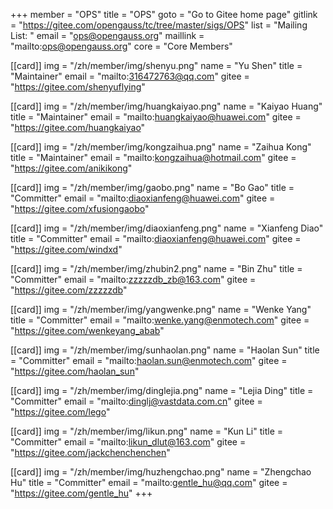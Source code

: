 +++
member = "OPS"
title = "OPS"
goto = "Go to Gitee home page"
gitlink = "https://gitee.com/opengauss/tc/tree/master/sigs/OPS"
list = "Mailing List: "
email = "ops@opengauss.org"
maillink = "mailto:ops@opengauss.org"
core = "Core Members"


[[card]]
img = "/zh/member/img/shenyu.png"
name = "Yu Shen"
title = "Maintainer"
email = "mailto:316472763@qq.com"
gitee = "https://gitee.com/shenyuflying"

[[card]]
img = "/zh/member/img/huangkaiyao.png"
name = "Kaiyao Huang"
title = "Maintainer"
email = "mailto:huangkaiyao@huawei.com"
gitee = "https://gitee.com/huangkaiyao"

[[card]]
img = "/zh/member/img/kongzaihua.png"
name = "Zaihua Kong"
title = "Maintainer"
email = "mailto:kongzaihua@hotmail.com"
gitee = "https://gitee.com/anikikong"


[[card]]
img = "/zh/member/img/gaobo.png"
name = "Bo Gao"
title = "Committer"
email = "mailto:diaoxianfeng@huawei.com"
gitee = "https://gitee.com/xfusiongaobo"

[[card]]
img = "/zh/member/img/diaoxianfeng.png"
name = "Xianfeng Diao"
title = "Committer"
email = "mailto:diaoxianfeng@huawei.com"
gitee = "https://gitee.com/windxd"

[[card]]
img = "/zh/member/img/zhubin2.png"
name = "Bin Zhu"
title = "Committer"
email = "mailto:zzzzzdb_zb@163.com"
gitee = "https://gitee.com/zzzzzdb"

[[card]]
img = "/zh/member/img/yangwenke.png"
name = "Wenke Yang"
title = "Committer"
email = "mailto:wenke.yang@enmotech.com"
gitee = "https://gitee.com/wenkeyang_abab"

[[card]]
img = "/zh/member/img/sunhaolan.png"
name = "Haolan Sun"
title = "Committer"
email = "mailto:haolan.sun@enmotech.com"
gitee = "https://gitee.com/haolan_sun"

[[card]]
img = "/zh/member/img/dinglejia.png"
name = "Lejia Ding"
title = "Committer"
email = "mailto:dinglj@vastdata.com.cn"
gitee = "https://gitee.com/lego"

[[card]]
img = "/zh/member/img/likun.png"
name = "Kun Li"
title = "Committer"
email = "mailto:likun_dlut@163.com"
gitee = "https://gitee.com/jackchenchenchen"

[[card]]
img = "/zh/member/img/huzhengchao.png"
name = "Zhengchao Hu"
title = "Committer"
email = "mailto:gentle_hu@qq.com"
gitee = "https://gitee.com/gentle_hu"
+++